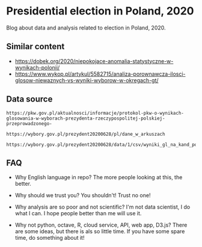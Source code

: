 # Presidential election in Poland, 2020
Blog about data and analysis related to election in Poland, 2020.

## Similar content

* [https://dobek.org/2020/niepokojace-anomalia-statystyczne-w-wynikach-polonii/
](https://dobek.org/2020/niepokojace-anomalia-statystyczne-w-wynikach-polonii/
) 
* [https://www.wykop.pl/artykul/5582715/analiza-porownawcza-ilosci-glosow-niewaznych-vs-wyniki-wyborow-w-okregach-gt/
](https://www.wykop.pl/artykul/5582715/analiza-porownawcza-ilosci-glosow-niewaznych-vs-wyniki-wyborow-w-okregach-gt/
)

## Data source
```
https://pkw.gov.pl/aktualnosci/informacje/protokol-pkw-o-wynikach-glosowania-w-wyborach-prezydenta-rzeczypospolitej-polskiej-przeprowadzonego-

https://wybory.gov.pl/prezydent20200628/pl/dane_w_arkuszach

https://wybory.gov.pl/prezydent20200628/data/1/csv/wyniki_gl_na_kand_po_obwodach_xlsx.zip
```

## FAQ

* Why English language in repo? 
The more people looking at this, the better.

* Why should we trust you? You shouldn't! Trust no one!

* Why analysis are so poor and not scientific? I'm not data scientist, I do what I can. I hope people better than me will use it.

* Why not python, octave, R, cloud service, API, web app, D3.js? There are some ideas, but there is als so little time. If you have some spare time, do something about it!